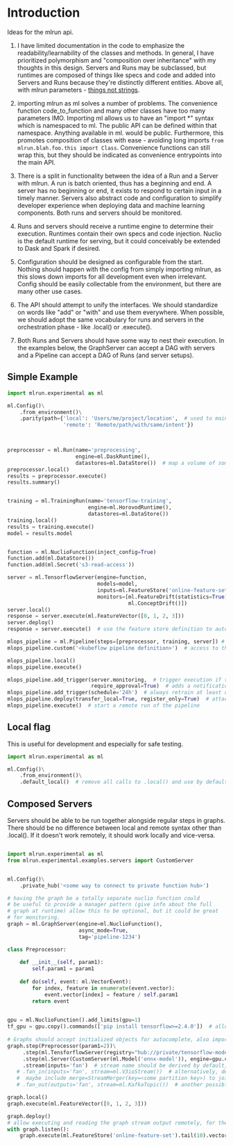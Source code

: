 # Introduction
Ideas for the mlrun api. 

1. I have limited documentation in the code to emphasize the readability/learnability of the classes and methods. In general, I have prioritized polymorphism and "composition over inheritance" with my thoughts in this design. Servers and Runs may be subclassed, but runtimes are composed of things like specs and code and added into Servers and Runs because they're distinctly different entities. Above all, with mlrun parameters - [things not strings](https://blog.google/products/search/introducing-knowledge-graph-things-not/).

1. importing mlrun as ml solves a number of problems. The convenience function code_to_function and many other classes have too many parameters IMO. Importing ml allows us to have an "import *" syntax which is namespaced to ml. The public API can be defined within that namespace. Anything available in ml.<class or function> would be public. Furthermore, this promotes composition of classes with ease - avoiding long imports `from mlrun.blah.foo.this import Class`. Convenience functions can still wrap this, but they should be indicated as convenience entrypoints into the main API.

1. There is a split in functionality between the idea of a Run and a Server with mlrun. A run is batch oriented, thus has a beginning and end. A server has no beginning or end, it exists to respond to certain input in a timely manner. Servers also abstract code and configuration to simplify developer experience when deploying data and machine learning components. Both runs and servers should be monitored. 
   
1. Runs and servers should receive a runtime engine to determine their execution. Runtimes contain their own specs and code injection. Nuclio is the default runtime for serving, but it could conceivably be extended to Dask and Spark if desired.
   
1. Configuration should be designed as configurable from the start. Nothing should happen with the config from simply importing mlrun, as this slows down imports for all development even when irrelevant. Config should be easily collectable from the environment, but there are many other use cases.
   
1. The API should attempt to unify the interfaces. We should standardize on words like "add" or "with" and use them everywhere. When possible, we should adopt the same vocabulary for runs and servers in the orchestration phase - like .local() or .execute(). 

1. Both Runs and Servers should have some way to nest their execution. In the examples below, the GraphServer can accept a DAG with servers and a Pipeline can accept a DAG of Runs (and server setups). 

## Simple Example
```python
import mlrun.experimental as ml

ml.Config()\
    .from_environment()\
    .parity(path={'local': 'Users/me/project/location',  # used to maintain a local / remote mapping with path as an option
                  'remote': 'Remote/path/with/same/intent'})
    


preprocessor = ml.Run(name='preprocessing',
                      engine=ml.DaskRuntime(),
                      datastores=ml.DataStore())  # map a volume of some sort into the Run, use parity
preprocessor.local()
results = preprocessor.execute()
results.summary()


training = ml.TrainingRun(name='tensorflow-training',
                          engine=ml.HorovodRuntime(),
                          datastores=ml.DataStore())
training.local()
results = training.execute()
model = results.model


function = ml.NuclioFunction(inject_config=True)
function.add(ml.DataStore())
function.add(ml.Secret('s3-read-access'))

server = ml.TensorflowServer(engine=function,
                             models=model,
                             inputs=ml.FeatureStore('online-feature-set').vector(),  # automatically register trigger with this
                             monitors=[ml.FeatureDrift(statistics=True),  # use the model training statistics to measure drift
                                       ml.ConceptDrift()])
server.local()
response = server.execute(ml.FeatureVector([0, 1, 2, 3]))
server.deploy()
response = server.execute()  # use the feature store definition to automatically call on most recent record

mlops_pipeline = ml.Pipeline(steps=[preprocessor, training, server]) # chained linear steps, don't assign to use below 
mlops_pipeline.custom('<kubeflow pipeline definition>')  # access to the underlying kfp for direct implementation

mlops_pipeline.local()
mlops_pipeline.execute()

mlops_pipeline.add_trigger(server.monitoring,  # trigger execution if the model server monitor sets off an alarm
                           require_approval=True)  # adds a notification and approval hook
mlops_pipeline.add_trigger(schedule='24h')  # always retrain at least once a day
mlops_pipeline.deploy(transfer_local=True, register_only=True)  # attach the pipeline to an mlrun server, add local results / artifacts to remote db, only build and register (don't run)
mlops_pipeline.execute()  # start a remote run of the pipeline

```

## Local flag

This is useful for development and especially for safe testing.

```python
import mlrun.experimental as ml

ml.Config()\
    .from_environment()\
    .default_local()  # remove all calls to .local() and use by default

```

## Composed Servers

Servers should be able to be run together alongside regular steps in graphs. There should be no difference between local and remote syntax other than .local(). If it doesn't work remotely, it should work locally and vice-versa.

```python

import mlrun.experimental as ml
from mlrun.experimental.examples.servers import CustomServer


ml.Config()\
    .private_hub('<some way to connect to private function hub>')

# having the graph be a totally separate nuclio function could
# be useful to provide a manager pattern (give info about the full 
# graph at runtime) allow this to be optional, but it could be great
# for monitoring.
graph = ml.GraphServer(engine=ml.NuclioFunction(),  
                       async_mode=True,                
                       tag='pipeline-1234') 

class Preprocessor:
    
    def __init__(self, param1):
        self.param1 = param1
        
    def do(self, event: ml.VectorEvent):
        for index, feature in enumerate(event.vector):
            event.vector[index] = feature / self.param1
        return event

        
gpu = ml.NuclioFunction().add_limits(gpu=1)
tf_gpu = gpu.copy().commands(['pip install tensorflow>=2.4.0'])  # allow overriding the registry config
        
# Graphs should accept initialized objects for autocomplete, also imports should "just work"
graph.step(Preprocessor(param1=2))\
     .step(ml.TensforflowServer(registry="hub://private/tensorflow-model-server", engine=tf_gpu), group='fan')\
     .step(ml.Server(CustomServer(ml.Model('onnx-model')), engine=gpu.copy()), group='fan')\
     .stream(inputs='fan')  # stream name should be derived by default, allow a name parameter
   # .fan_in(inputs='fan', stream=ml.V3ioStream())  # alternatively, define a method that automatically generates the stream
   #  maybe include merge=StreamMerger(key=<some partition key>) to join streams in fan_in method      
   # .fan_out(outputs='fan', stream=ml.KafkaTopic())  # another possible option which could emit messages out to multiple consumers

graph.local()
graph.execute(ml.FeatureVector([0, 1, 2, 3]))

graph.deploy()
# allow executing and reading the graph stream output remotely, for the most recent 10 messages
with graph.listen():
    graph.execute(ml.FeatureStore('online-feature-set').tail(10).vector())

```